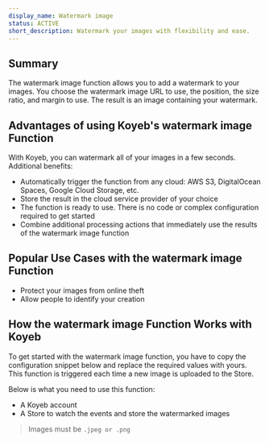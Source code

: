 ```yaml
---
display_name: Watermark image
status: ACTIVE
short_description: Watermark your images with flexibility and ease.
---
```


## Summary

The watermark image function allows you to add a watermark to your images. You choose the watermark image URL to use, the position, the size ratio, and margin to use. The result is an image containing your watermark.

## Advantages of using Koyeb's watermark image Function

With Koyeb, you can watermark all of your images in a few seconds. Additional benefits:

- Automatically trigger the function from any cloud: AWS S3, DigitalOcean Spaces, Google Cloud Storage, etc.
- Store the result in the cloud service provider of your choice
- The function is ready to use. There is no code or complex configuration required to get started
- Combine additional processing actions that immediately use the results of the watermark image function

## Popular Use Cases with the watermark image Function

- Protect your images from online theft
- Allow people to identify your creation

## How the watermark image Function Works with Koyeb

To get started with the watermark image function, you have to copy the configuration snippet below and replace the required values with yours.
This function is triggered each time a new image is uploaded to the Store.

Below is what you need to use this function:

* A Koyeb account
* A Store to watch the events and store the watermarked images

> Images must be `.jpeg or .png`
